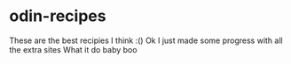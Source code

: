 # odin-recipes
These are the best recipies I think :()
Ok I just made some progress with all the extra sites
What it do baby boo
